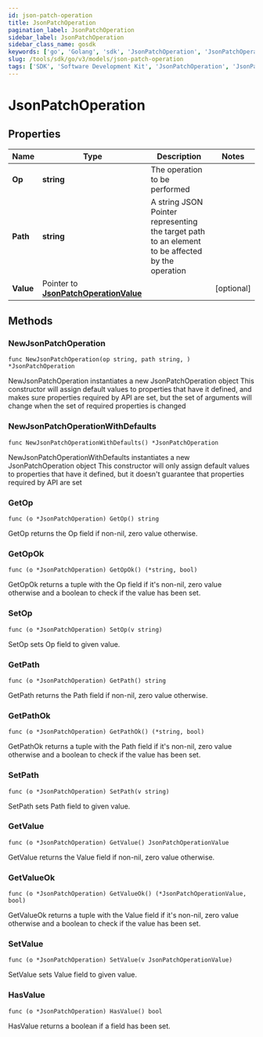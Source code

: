 ```yaml
---
id: json-patch-operation
title: JsonPatchOperation
pagination_label: JsonPatchOperation
sidebar_label: JsonPatchOperation
sidebar_class_name: gosdk
keywords: ['go', 'Golang', 'sdk', 'JsonPatchOperation', 'JsonPatchOperation'] 
slug: /tools/sdk/go/v3/models/json-patch-operation
tags: ['SDK', 'Software Development Kit', 'JsonPatchOperation', 'JsonPatchOperation']
---
```


# JsonPatchOperation

## Properties

Name | Type | Description | Notes
------------ | ------------- | ------------- | -------------
**Op** | **string** | The operation to be performed | 
**Path** | **string** | A string JSON Pointer representing the target path to an element to be affected by the operation | 
**Value** | Pointer to [**JsonPatchOperationValue**](json-patch-operation-value) |  | [optional] 

## Methods

### NewJsonPatchOperation

`func NewJsonPatchOperation(op string, path string, ) *JsonPatchOperation`

NewJsonPatchOperation instantiates a new JsonPatchOperation object
This constructor will assign default values to properties that have it defined,
and makes sure properties required by API are set, but the set of arguments
will change when the set of required properties is changed

### NewJsonPatchOperationWithDefaults

`func NewJsonPatchOperationWithDefaults() *JsonPatchOperation`

NewJsonPatchOperationWithDefaults instantiates a new JsonPatchOperation object
This constructor will only assign default values to properties that have it defined,
but it doesn't guarantee that properties required by API are set

### GetOp

`func (o *JsonPatchOperation) GetOp() string`

GetOp returns the Op field if non-nil, zero value otherwise.

### GetOpOk

`func (o *JsonPatchOperation) GetOpOk() (*string, bool)`

GetOpOk returns a tuple with the Op field if it's non-nil, zero value otherwise
and a boolean to check if the value has been set.

### SetOp

`func (o *JsonPatchOperation) SetOp(v string)`

SetOp sets Op field to given value.


### GetPath

`func (o *JsonPatchOperation) GetPath() string`

GetPath returns the Path field if non-nil, zero value otherwise.

### GetPathOk

`func (o *JsonPatchOperation) GetPathOk() (*string, bool)`

GetPathOk returns a tuple with the Path field if it's non-nil, zero value otherwise
and a boolean to check if the value has been set.

### SetPath

`func (o *JsonPatchOperation) SetPath(v string)`

SetPath sets Path field to given value.


### GetValue

`func (o *JsonPatchOperation) GetValue() JsonPatchOperationValue`

GetValue returns the Value field if non-nil, zero value otherwise.

### GetValueOk

`func (o *JsonPatchOperation) GetValueOk() (*JsonPatchOperationValue, bool)`

GetValueOk returns a tuple with the Value field if it's non-nil, zero value otherwise
and a boolean to check if the value has been set.

### SetValue

`func (o *JsonPatchOperation) SetValue(v JsonPatchOperationValue)`

SetValue sets Value field to given value.

### HasValue

`func (o *JsonPatchOperation) HasValue() bool`

HasValue returns a boolean if a field has been set.


